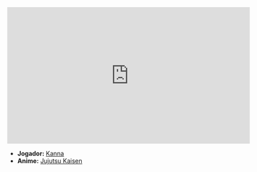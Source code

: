 <iframe width="560" height="315" src="https://www.youtube.com/embed/LFTE4W--Htk?si=yPMNUVCi3P0hyvCJ" title="YouTube video player" frameborder="0" allow="accelerometer; autoplay; clipboard-write; encrypted-media; gyroscope; picture-in-picture; web-share" referrerpolicy="strict-origin-when-cross-origin" allowfullscreen></iframe>

- **Jogador:** [Kanna](../Membros/Kanna.md)
- **Anime:** [Jujutsu Kaisen](content/Animes/Jujutsu%20Kaisen.md)